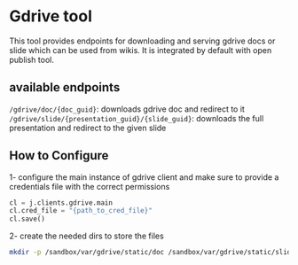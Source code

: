 # Gdrive tool

This tool provides endpoints for downloading and serving gdrive docs or slide which can be used from wikis.
It is integrated by default with open publish tool.

## available endpoints

`/gdrive/doc/{doc_guid}`: downloads gdrive doc and redirect to it
`/gdrive/slide/{presentation_guid}/{slide_guid}`: downloads the full presentation and redirect to the given slide


## How to Configure
1- configure the main instance of gdrive client and make sure to provide a credentials file with the correct permissions
```python
cl = j.clients.gdrive.main
cl.cred_file = "{path_to_cred_file}"
cl.save()
```

2- create the needed dirs to store the files
```bash
mkdir -p /sandbox/var/gdrive/static/doc /sandbox/var/gdrive/static/slide
```
